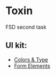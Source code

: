 # Toxin
 FSD second task

## UI kit:
+ [Colors & Type](https://virss1.github.io/Toxin/colors-and-type.html)
+ [Form Elements](https://virss1.github.io/Toxin/form-elements.html)

